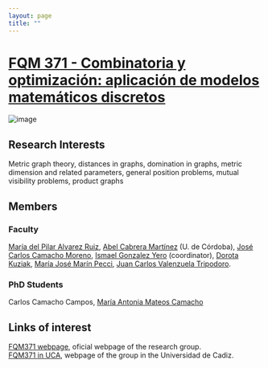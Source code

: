 ```yaml
---
layout: page
title: ""
---
```


# [FQM 371 - Combinatoria y optimización: aplicación de modelos matemáticos discretos](https://fqm371.uca.es/)

![image](/directory-groups/fqm-371.jpg)


## Research Interests

Metric graph theory, distances in graphs, domination in graphs, metric dimension and related parameters, general position problems, mutual visibility problems, product graphs

## Members

### Faculty
[María del Pilar Alvarez Ruiz](https://produccioncientifica.uca.es/investigadores/120102/detalle), [Abel Cabrera Martínez](https://www.uco.es/dptos/matematicas/index.php/en/personal-2/personal-docente-e-investigador/matematica-aplicada/42)  (U. de Córdoba), [José Carlos Camacho Moreno](https://produccioncientifica.uca.es/investigadores/112234/detalle), [Ismael Gonzalez Yero](https://d101.uca.es/pags-personales-ismael-gonzalez-index_html/) (coordinator), [Dorota Kuziak](https://produccioncientifica.uca.es/investigadores/112811/detalle), [María José Marín Pecci](https://produccioncientifica.uca.es/investigadores/112927/detalle), [Juan Carlos Valenzuela Tripodoro](https://produccioncientifica.uca.es/investigadores/113566/detalle).


### PhD Students

Carlos Camacho Campos, [María Antonia Mateos Camacho](https://produccioncientifica.uca.es/investigadores/351739/detalle)


## Links of interest

[FQM371 webpage](https://fqm371.uca.es/), oficial webpage of the research group. <br />
[FQM371 in UCA](https://produccioncientifica.uca.es/grupos/7791/detalle), webpage of the group in the Universidad de Cadiz. <br />
